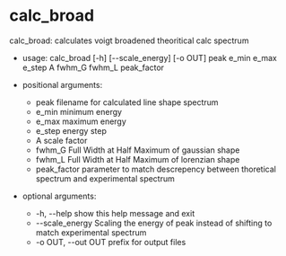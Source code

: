 # calc_broad

calc_broad: calculates voigt broadened theoritical calc spectrum

* usage: calc_broad 
                       [-h] [--scale_energy] [-o OUT]
                       peak e_min e_max e_step A fwhm_G fwhm_L peak_factor



* positional arguments:
  * peak               filename for calculated line shape spectrum
  * e_min              minimum energy
  * e_max              maximum energy
  * e_step             energy step
  * A                  scale factor
  * fwhm_G             Full Width at Half Maximum of gaussian shape
  * fwhm_L             Full Width at Half Maximum of lorenzian shape
  * peak_factor        parameter to match descrepency between thoretical
    spectrum and experimental spectrum

* optional arguments:
  * -h, --help         show this help message and exit
  * --scale_energy     Scaling the energy of peak instead of shifting to match
    experimental spectrum
  * -o OUT, --out OUT  prefix for output files


